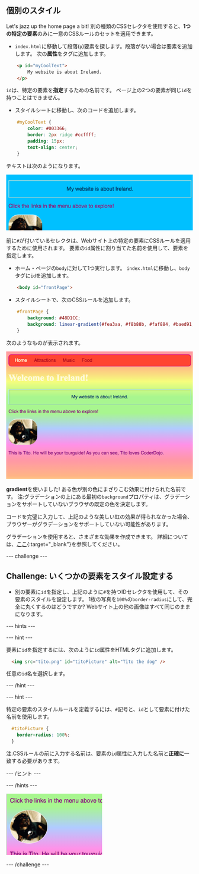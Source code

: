 ## 個別のスタイル

Let's jazz up the home page a bit! 別の種類のCSSセレクタを使用すると、**1つの特定の要素**のみに一意のCSSルールのセットを適用できます。

+ `index.html`に移動して段落(`p`)要素を探します。段落がない場合は要素を追加します。 次の**属性**をタグに追加します。

```html
    <p id="myCoolText">
        My website is about Ireland.
    </p> 
```

`id`は、特定の要素を**指定**するための名前です。 ページ上の2つの要素が同じ`id`を持つことはできません。

+ スタイルシートに移動し、次のコードを追加します。

```css
    #myCoolText {
        color: #003366;
        border: 2px ridge #ccffff;
        padding: 15px;
        text-align: center;
    }
```

テキストは次のようになります。

![異なる色のテキストと境界線](images/paragraphIdStyle.png)

前に`#`が付いているセレクタは、Webサイト上の特定の要素にCSSルールを適用するために使用されます。 要素の`id`属性に割り当てた名前を使用して、要素を指定します。

+ ホーム・ページの`body`に対して1つ実行します。 `index.html`に移動し、`body`タグに`id`を追加します。

```html
    <body id="frontPage">
```

+ スタイルシートで、次のCSSルールを追加します。

```css
    #frontPage {
        background: #48D1CC;
        background: linear-gradient(#fea3aa, #f8b88b, #faf884, #baed91, #baed91, #b2cefe, #f2a2e8, #fea3aa);
    }
```

次のようなものが表示されます。

![レインボーグラデーション背景](images/frontPageIdStyles.png)

**gradient**を使いました! ある色が別の色にまざりこむ効果に付けられた名前です。 注:グラデーションの上にある最初の`background`プロパティは、グラデーションをサポートしていないブラウザの既定の色を決定します。

コードを完璧に入力して、上記のような美しい虹の効果が得られなかった場合、ブラウザーがグラデーションをサポートしていない可能性があります。

グラデーションを使用すると、さまざまな効果を作成できます。 詳細については、[ここ](http://dojo.soy/html2-css-gradients){:target="_blank"}を参照してください。

\--- challenge \---

## Challenge: いくつかの要素をスタイル設定する

+ 別の要素に`id`を指定し、上記のように`#`を持つIDセレクタを使用して、その要素のスタイルを設定します。 1枚の写真を`100%`の`border-radius`にして、完全に丸くするのはどうですか? Webサイト上の他の画像はすべて同じのままになります。 

\--- hints \---

\--- hint \---

要素に`id`を指定するには、次のように`id`属性をHTMLタグに追加します。

```html
  <img src="tito.png" id="titoPicture" alt="Tito the dog" />        
```

任意の`id`名を選択します。

\--- /hint \---

\--- hint \---

特定の要素のスタイルルールを定義するには、`#`記号と、`id`として要素に付けた名前を使用します。

```css
  #titoPicture {
    border-radius: 100%;
  }
```

注:CSSルールの前に入力する名前は、要素の`id`属性に入力した名前と**正確に**一致する必要があります。

\--- /ヒント \---

\--- /hints \---

![白い縁取りのティトの丸い絵](images/titoPictureIdStyle.png)

\--- /challenge \---